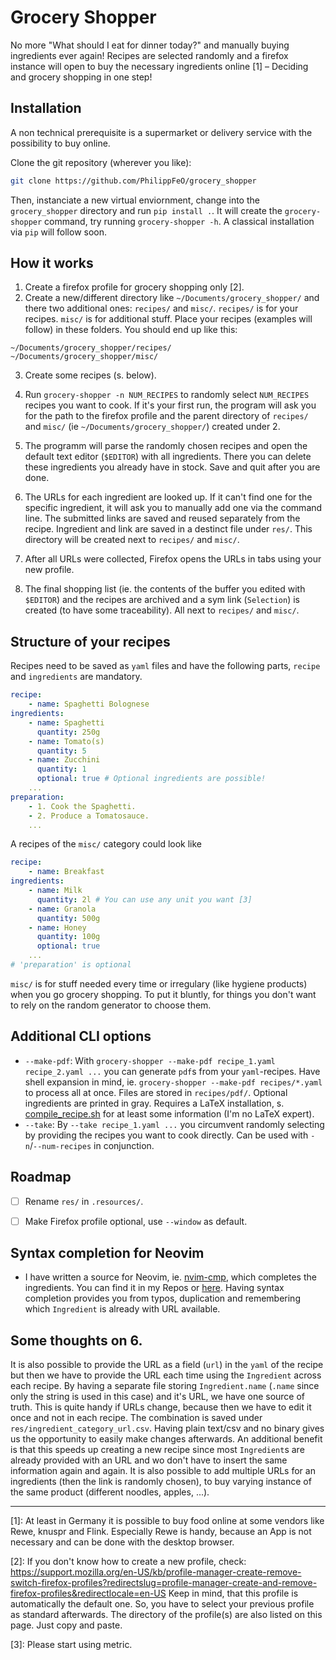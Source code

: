 # Grocery Shopper
No more "What should I eat for dinner today?" and manually buying ingredients ever again! Recipes are selected randomly and a firefox instance will open to buy the necessary ingredients online [1] – Deciding and grocery shopping in one step!


## Installation
A non technical prerequisite is a supermarket or delivery service with the possibility to buy online.

Clone the git repository (wherever you like):
```sh
git clone https://github.com/PhilippFeO/grocery_shopper
```
Then, instanciate a new virtual enviornment, change into the `grocery_shopper` directory and run `pip install .`. It will create the `grocery-shopper` command, try running `grocery-shopper -h`. A classical installation via `pip` will follow soon. 


## How it works
1. Create a firefox profile for grocery shopping only [2].
2. Create a new/different directory like `~/Documents/grocery_shopper/` and there two additional ones: `recipes/` and `misc/`. `recipes/` is for your recipes. `misc/` is for additional stuff. Place your recipes (examples will follow) in these folders. You should end up like this:
```
~/Documents/grocery_shopper/recipes/
~/Documents/grocery_shopper/misc/
```

3. Create some recipes (s. below). 

4. Run `grocery-shopper -n NUM_RECIPES` to randomly select `NUM_RECIPES` recipes you want to cook. If it's your first run, the program will ask you for the path to the firefox profile and the parent directory of `recipes/` and `misc/` (ie `~/Documents/grocery_shopper/`) created under 2. 

5. The programm will parse the randomly chosen recipes and open the default text editor (`$EDITOR`) with all ingredients. There you can delete these ingredients you already have in stock. Save and quit after you are done. 

6. The URLs for each ingredient are looked up. If it can't find one for the specific ingredient, it will ask you to manually add one via the command line. The submitted links are saved and reused separately from the recipe. Ingredient and link are saved in a destinct file under `res/`. This directory will be created next to `recipes/` and `misc/`. 

7. After all URLs were collected, Firefox opens the URLs in tabs using your new profile. 

8. The final shopping list (ie. the contents of the buffer you edited with `$EDITOR`) and the recipes are archived and a sym link (`Selection`) is created (to have some traceability). All next to `recipes/` and `misc/`. 


## Structure of your recipes
Recipes need to be saved as `yaml` files and have the following parts, `recipe` and `ingredients` are mandatory.
```yaml
recipe:
    - name: Spaghetti Bolognese
ingredients:
    - name: Spaghetti
      quantity: 250g
    - name: Tomato(s)
      quantity: 5
    - name: Zucchini
      quantity: 1
      optional: true # Optional ingredients are possible!
    ...
preparation:
    - 1. Cook the Spaghetti.
    - 2. Produce a Tomatosauce.
    ...
```

A recipes of the `misc/` category could look like
```yaml
recipe:
    - name: Breakfast
ingredients:
    - name: Milk
      quantity: 2l # You can use any unit you want [3]
    - name: Granola
      quantity: 500g
    - name: Honey
      quantity: 100g
      optional: true
    ...
# 'preparation' is optional
```

`misc/` is for stuff needed every time or irregulary (like hygiene products) when you go grocery shopping. To put it bluntly, for things you don't want to rely on the random generator to choose them.


## Additional CLI options
- `--make-pdf`: With `grocery-shopper --make-pdf recipe_1.yaml recipe_2.yaml ...` you can generate `pdf`s from your `yaml`-recipes. Have shell expansion in mind, ie. `grocery-shopper --make-pdf recipes/*.yaml` to process all at once. Files are stored in `recipes/pdf/`. Optional ingredients are printed in gray. Requires a LaTeX installation, s. [compile_recipe.sh](./grocery_shopper/compile_recipe.sh) for at least some information (I'm no LaTeX expert).
- `--take`: By `--take recipe_1.yaml ...` you circumvent randomly selecting by providing the recipes you want to cook directly. Can be used with `-n`/`--num-recipes` in conjunction.


## Roadmap
- [ ] Rename `res/` in `.resources/`.
- [ ] Make Firefox profile optional, use `--window` as default.


## Syntax completion for Neovim
- I have written a source for Neovim, ie. [nvim-cmp](https://github.com/hrsh7th/nvim-cmp), which completes the ingredients. You can find it in my Repos or [here](https://github.com/PhilippFeO/cmp-csv). Having syntax completion provides you from typos, duplication and remembering which `Ingredient` is already with URL available.


## Some thoughts on 6.
It is also possible to provide the URL as a field (`url`) in the `yaml` of the recipe but then we have to provide the URL each time using the `Ingredient` across each recipe. By having a separate file storing `Ingredient.name` (`.name` since only the string is used in this case) and it's URL, we have one source of truth. This is quite handy if URLs change, because then we have to edit it once and not in each recipe. The combination is saved under `res/ingredient_category_url.csv`. Having plain text/csv and no binary gives us the opportunity to easily make changes afterwards. An additional benefit is that this speeds up creating a new recipe since most `Ingredient`s are already provided with an URL and wo don't have to insert the same information again and again. It is also possible to add multiple URLs for an ingredients (then the link is randomly chosen), to buy varying instance of the same product (different noodles, apples, ...).

---

[1]: At least in Germany it is possible to buy food online at some vendors like Rewe, knuspr and Flink. Especially Rewe is handy, because an App is not necessary and can be done with the desktop browser.

[2]: If you don't know how to create a new profile, check: https://support.mozilla.org/en-US/kb/profile-manager-create-remove-switch-firefox-profiles?redirectslug=profile-manager-create-and-remove-firefox-profiles&redirectlocale=en-US Keep in mind, that this profile is automatically the default one. So, you have to select your previous profile as standard afterwards. The directory of the profile(s) are also listed on this page. Just copy and paste.

[3]: Please start using metric.

